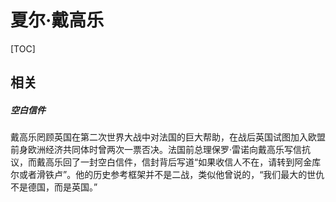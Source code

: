 # 夏尔·戴高乐

[TOC]

## 相关

##### 空白信件

戴高乐罔顾英国在第二次世界大战中对法国的巨大帮助，在战后英国试图加入欧盟前身欧洲经济共同体时曾两次一票否决。法国前总理保罗·雷诺向戴高乐写信抗议，而戴高乐回了一封空白信件，信封背后写道“如果收信人不在，请转到阿金库尔或者滑铁卢”。他的历史参考框架并不是二战，类似他曾说的，“我们最大的世仇不是德国，而是英国。”